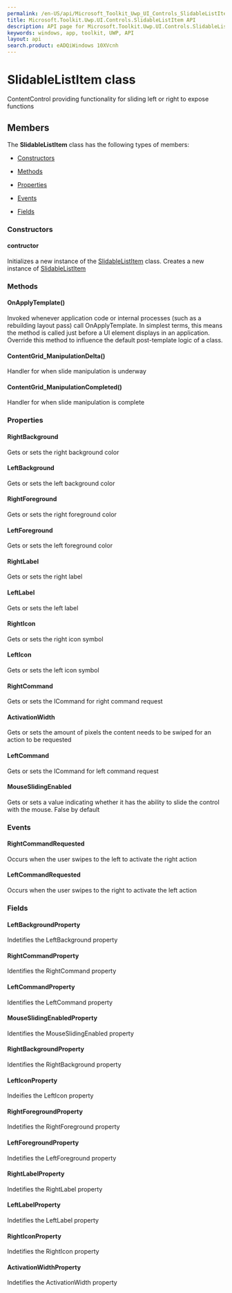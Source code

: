 ```yaml
---
permalink: /en-US/api/Microsoft_Toolkit_Uwp_UI_Controls_SlidableListItem.htm
title: Microsoft.Toolkit.Uwp.UI.Controls.SlidableListItem API 
description: API page for Microsoft.Toolkit.Uwp.UI.Controls.SlidableListItem
keywords: windows, app, toolkit, UWP, API
layout: api
search.product: eADQiWindows 10XVcnh
---
```



# SlidableListItem class

ContentControl providing functionality for sliding left or right to expose functions

## Members

The **SlidableListItem** class has the following types of members:

* [Constructors](#Constructors)

* [Methods](#Methods)

* [Properties](#Properties)

* [Events](#Events)

* [Fields](#Fields)

### Constructors

#### contructor

Initializes a new instance of the [SlidableListItem](Microsoft_Toolkit_Uwp_UI_Controls_SlidableListItem.htm) class. Creates a new instance of [SlidableListItem](Microsoft_Toolkit_Uwp_UI_Controls_SlidableListItem.htm)





### Methods

#### OnApplyTemplate()

Invoked whenever application code or internal processes (such as a rebuilding layout pass) call OnApplyTemplate. In simplest terms, this means the method is called just before a UI element displays in an application. Override this method to influence the default post-template logic of a class.





#### ContentGrid_ManipulationDelta()

Handler for when slide manipulation is underway





#### ContentGrid_ManipulationCompleted()

Handler for when slide manipulation is complete





### Properties

#### RightBackground

Gets or sets the right background color





#### LeftBackground

Gets or sets the left background color





#### RightForeground

Gets or sets the right foreground color





#### LeftForeground

Gets or sets the left foreground color





#### RightLabel

Gets or sets the right label





#### LeftLabel

Gets or sets the left label





#### RightIcon

Gets or sets the right icon symbol





#### LeftIcon

Gets or sets the left icon symbol





#### RightCommand

Gets or sets the ICommand for right command request





#### ActivationWidth

Gets or sets the amount of pixels the content needs to be swiped for an action to be requested





#### LeftCommand

Gets or sets the ICommand for left command request





#### MouseSlidingEnabled

Gets or sets a value indicating whether it has the ability to slide the control with the mouse. False by default





### Events

#### RightCommandRequested

Occurs when the user swipes to the left to activate the right action





#### LeftCommandRequested

Occurs when the user swipes to the right to activate the left action





### Fields

#### LeftBackgroundProperty

Indetifies the LeftBackground property





#### RightCommandProperty

Identifies the RightCommand property





#### LeftCommandProperty

Identifies the LeftCommand property





#### MouseSlidingEnabledProperty

Identifies the MouseSlidingEnabled property





#### RightBackgroundProperty

Identifies the RightBackground property





#### LeftIconProperty

Indeifies the LeftIcon property





#### RightForegroundProperty

Indetifies the RightForeground property





#### LeftForegroundProperty

Indetifies the LeftForeground property





#### RightLabelProperty

Indetifies the RightLabel property





#### LeftLabelProperty

Indetifies the LeftLabel property





#### RightIconProperty

Indetifies the RightIcon property





#### ActivationWidthProperty

Indetifies the ActivationWidth property





